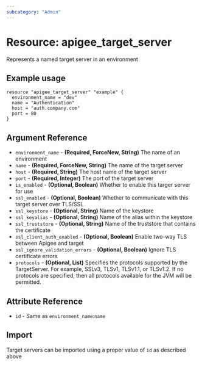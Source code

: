 ```yaml
---
subcategory: "Admin"
---
```

# Resource: apigee_target_server
Represents a named target server in an environment
## Example usage
```hcl
resource "apigee_target_server" "example" {
  environment_name = "dev"
  name = "Authentication"
  host = "auth.company.com"
  port = 80
}
```
## Argument Reference
* `environment_name` - **(Required, ForceNew, String)** The name of an environment
* `name` - **(Required, ForceNew, String)** The name of the target server
* `host` - **(Required, String)** The host name of the target server 
* `port` - **(Required, Integer)** The port of the target server
* `is_enabled` - **(Optional, Boolean)** Whether to enable this targer server for use
* `ssl_enabled` - **(Optional, Boolean)** Whether to communicate with this target server over TLS/SSL
* `ssl_keystore` - **(Optional, String)** Name of the keystore
* `ssl_keyalias` - **(Optional, String)** Name of the alias within the keystore
* `ssl_truststore` - **(Optional, String)** Name of the truststore that contains the certificate
* `ssl_client_auth_enabled` - **(Optional, Boolean)** Enable two-way TLS between Apigee and target
* `ssl_ignore_validation_errors` - **(Optional, Boolean)** Ignore TLS certificate errors
* `protocols` - **(Optional, List)** Specifies the protocols supported by the TargetServer. For example, SSLv3, TLSv1, TLSv1.1, or TLSv1.2. If no protocols are specified, then all protocols available for the JVM will be permitted.
## Attribute Reference
* `id` - Same as `environment_name`:`name`
## Import
Target servers can be imported using a proper value of `id` as described above
